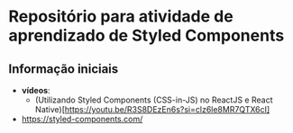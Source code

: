 # Repositório para atividade de aprendizado de Styled Components

## Informação iniciais

- **vídeos**:
  - (Utilizando Styled Components (CSS-in-JS) no ReactJS e React Native)[https://youtu.be/R3S8DEzEn6s?si=clz6le8MR7QTX6cI]
- https://styled-components.com/
